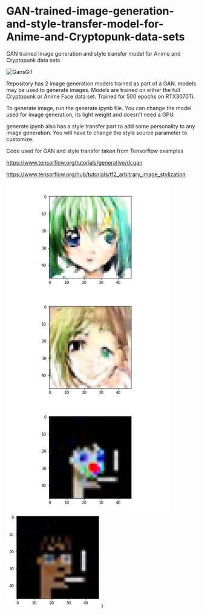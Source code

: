 # GAN-trained-image-generation-and-style-transfer-model-for-Anime-and-Cryptopunk-data-sets
GAN trained image generation and style transfer model for Anime and Cryptopunk data sets

![GansGif](./gans_training.gif)

Repository has 2 image generation models trained as part of a GAN. models may be used to generate images. Models are trained on either the full Cryptopunk or Anime Face data set.
Trained for 500 epochs on RTX3070Ti.

To generate image, run the generate.ipynb file. You can change the model used for image generation, its light weight and doesn't need a GPU.

generate.ipynb also has a style transfer part to add some personality to any image generation. You will have to change the style source parameter to customize.

Code used for GAN and style transfer taken from Tensorflow examples

https://www.tensorflow.org/tutorials/generative/dcgan

https://www.tensorflow.org/hub/tutorials/tf2_arbitrary_image_stylization


![Example](./images/Me.jpg) ![Example2](./images/anime3.jpeg) ![Example3](./images/cryptopunk3.jpeg) ![Example4](./images/output4.png))
